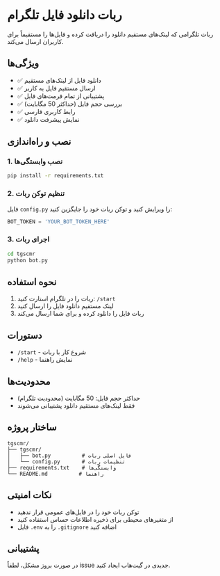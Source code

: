 # ربات دانلود فایل تلگرام

ربات تلگرامی که لینک‌های مستقیم دانلود را دریافت کرده و فایل‌ها را مستقیماً برای کاربران ارسال می‌کند.

## ویژگی‌ها

- ✅ دانلود فایل از لینک‌های مستقیم
- ✅ ارسال مستقیم فایل به کاربر
- ✅ پشتیبانی از تمام فرمت‌های فایل
- ✅ بررسی حجم فایل (حداکثر 50 مگابایت)
- ✅ رابط کاربری فارسی
- ✅ نمایش پیشرفت دانلود

## نصب و راه‌اندازی

### 1. نصب وابستگی‌ها

```bash
pip install -r requirements.txt
```

### 2. تنظیم توکن ربات

فایل `config.py` را ویرایش کنید و توکن ربات خود را جایگزین کنید:

```python
BOT_TOKEN = 'YOUR_BOT_TOKEN_HERE'
```

### 3. اجرای ربات

```bash
cd tgscmr
python bot.py
```

## نحوه استفاده

1. ربات را در تلگرام استارت کنید: `/start`
2. لینک مستقیم دانلود فایل را ارسال کنید
3. ربات فایل را دانلود کرده و برای شما ارسال می‌کند

## دستورات

- `/start` - شروع کار با ربات
- `/help` - نمایش راهنما

## محدودیت‌ها

- حداکثر حجم فایل: 50 مگابایت (محدودیت تلگرام)
- فقط لینک‌های مستقیم دانلود پشتیبانی می‌شوند

## ساختار پروژه

```
tgscmr/
├── tgscmr/
│   ├── bot.py          # فایل اصلی ربات
│   └── config.py       # تنظیمات ربات
├── requirements.txt    # وابستگی‌ها
└── README.md          # راهنما
```

## نکات امنیتی

- توکن ربات خود را در فایل‌های عمومی قرار ندهید
- از متغیرهای محیطی برای ذخیره اطلاعات حساس استفاده کنید
- فایل `.env` را به `.gitignore` اضافه کنید

## پشتیبانی

در صورت بروز مشکل، لطفاً issue جدیدی در گیت‌هاب ایجاد کنید.
